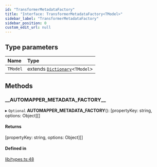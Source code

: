 ```yaml
---
id: "TransformerMetadataFactory"
title: "Interface: TransformerMetadataFactory<TModel>"
sidebar_label: "TransformerMetadataFactory"
sidebar_position: 0
custom_edit_url: null
---
```


## Type parameters

| Name | Type |
| :------ | :------ |
| `TModel` | extends [`Dictionary`](../modules.md#dictionary)<`TModel`\> |

## Methods

### \_\_AUTOMAPPER\_METADATA\_FACTORY\_\_

▸ `Optional` **__AUTOMAPPER_METADATA_FACTORY__**(): [propertyKey: string, options: Object][]

#### Returns

[propertyKey: string, options: Object][]

#### Defined in

[lib/types.ts:48](https://github.com/nartc/mapper/blob/e4b240d/packages/core/src/lib/types.ts#L48)
